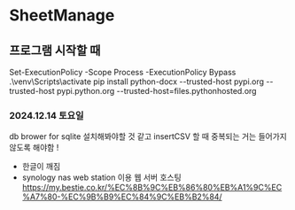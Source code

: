 # SheetManage

## 프로그램 시작할 때
Set-ExecutionPolicy -Scope Process -ExecutionPolicy Bypass
.\venv\Scripts\activate
pip install python-docx  --trusted-host pypi.org --trusted-host pypi.python.org --trusted-host=files.pythonhosted.org

### 2024.12.14 토요일 
db brower for sqlite 설치해봐야할 것 같고 
insertCSV 할 때 중복되는 거는 들어가지 않도록 해야함 ! 
+ 한글이 깨짐 
+ synology nas web station 이용 웹 서버 호스팅 https://my.bestie.co.kr/%EC%8B%9C%EB%86%80%EB%A1%9C%EC%A7%80-%EC%9B%B9%EC%84%9C%EB%B2%84/
